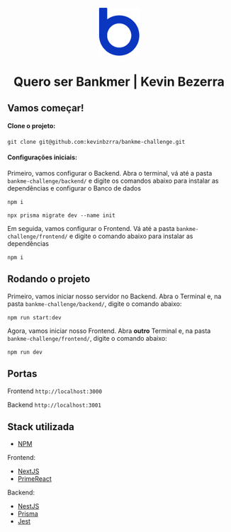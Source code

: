 <p align="center">
  <img src="./assets/logo-bankme.png" alt="Logo Bankme" width="91" height="108">
</p>
<h1 align="center">
  Quero ser Bankmer | Kevin Bezerra
</h1>



## Vamos começar!
#### Clone o projeto:
```
git clone git@github.com:kevinbzrra/bankme-challenge.git
```

#### Configurações iniciais:
Primeiro, vamos configurar o Backend. Abra o terminal, vá até a pasta ```bankme-challenge/backend/``` e digite os comandos abaixo para instalar as dependências e configurar o Banco de dados
```
npm i
```
```
npx prisma migrate dev --name init
```

Em seguida, vamos configurar o Frontend. Vá até a pasta ```bankme-challenge/frontend/``` e digite o comando abaixo para instalar as dependências
```
npm i
```

## Rodando o projeto
Primeiro, vamos iniciar nosso servidor no Backend. Abra o Terminal e, na pasta ```bankme-challenge/backend/```,  digite o comando abaixo:
```
npm run start:dev
```

Agora, vamos iniciar nosso Frontend. Abra <b>outro</b> Terminal e, na pasta ```bankme-challenge/frontend/```, digite o comando abaixo:
```
npm run dev
```

## Portas
Frontend ```http://localhost:3000```

Backend ```http://localhost:3001```

## Stack utilizada

- [NPM](https://www.npmjs.com/)

Frontend:

- [NextJS](https://nextjs.org/)
- [PrimeReact](https://primereact.org/)

Backend:

- [NestJS](https://nestjs.com/)
- [Prisma](https://www.prisma.io/)
- [Jest](https://jestjs.io/)
